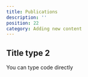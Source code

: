 ```yaml
---
title: Publications
description: ''
position: 22
category: Adding new content
---
```



## Title type 2

You can type code directly

